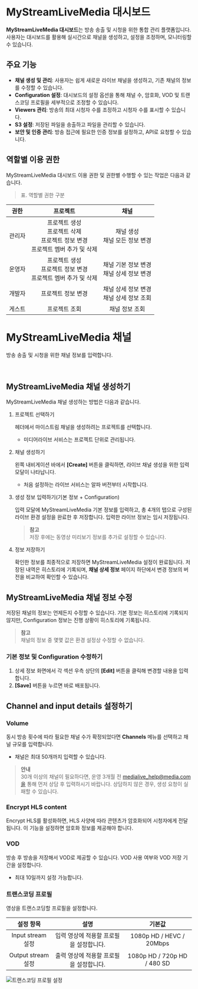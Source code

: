 # MyStreamLiveMedia 대시보드

**MyStreamLiveMedia 대시보드**는 방송 송출 및 시청을 위한 통합 관리 플랫폼입니다. 사용자는 대시보드를 활용해 실시간으로 채널을 생성하고, 설정을 조정하며, 모니터링할 수 있습니다.

## 주요 기능

- **채널 생성 및 관리**: 사용자는 쉽게 새로운 라이브 채널을 생성하고, 기존 채널의 정보를 수정할 수 있습니다.
- **Configuration 설정**: 대시보드의 설정 옵션을 통해 채널 수, 암호화, VOD 및 트랜스코딩 프로필을 세부적으로 조정할 수 있습니다.
- **Viewers 관리**: 방송의 최대 시청자 수를 조정하고 시청자 수를 표시할 수 있습니다.
- **S3 설정**: 저장된 파일을 송출하고 파일을 관리할 수 있습니다.
- **보안 및 인증 관리**: 방송 접근에 필요한 인증 정보를 설정하고, API로 요청할 수 있습니다.

## 역할별 이용 권한

MyStreamLiveMedia 대시보드 이용 권한 및 권한별 수행할 수 있는 작업은 다음과 같습니다.

> 표. 역할별 권한 구분

| 권한 | 프로젝트 | 채널 |
| :--: | :--: | :--: |
| 관리자 | 프로젝트 생성<br>프로젝트 삭제<br>프로젝트 정보 변경<br>프로젝트 멤버 추가 및 삭제 | 채널 생성<br>채널 모든 정보 변경 |
| 운영자 | 프로젝트 생성<br>프로젝트 정보 변경<br>프로젝트 멤버 추가 및 삭제| 채널 기본 정보 변경<br>채널 상세 정보 변경 |
| 개발자 | 프로젝트 정보 변경 | 채널 상세 정보 변경<br>채널 상세 정보 조회 |
| 게스트 | 프로젝트 조회 | 채널 정보 조회 |

# MyStreamLiveMedia 채널

방송 송출 및 시청을 위한 채널 정보를 입력합니다.

<br>

## MyStreamLiveMedia 채널 생성하기

MyStreamLiveMedia 채널 생성하는 방법은 다음과 같습니다.

1. 프로젝트 선택하기 
    
    헤더에서 마이스트림 채널을 생성하려는 프로젝트를 선택합니다. 
    * 미디어라이브 서비스는 프로젝트 단위로 관리됩니다.

2. 채널 생성하기
    
    왼쪽 내비게이션 바에서 **[Create]** 버튼을 클릭하면, 라이브 채널 생성을 위한 입력 모달이 나타납니다. 
    
    - 처음 설정하는 라이브 서비스는 알파 버전부터 시작합니다.

3. 생성 정보 입력하기(기본 정보 + Configuration)
    
    입력 모달에 MyStreamLiveMedia 기본 정보를 입력하고, 총 4개의 탭으로 구성된 라이브 환경 설정을 완료한 후 저장합니다. 입력한 라이브 정보는 임시 저장됩니다. 
    
    > **참고** 
    <br>저장 후에는 동영상 미리보기 정보를 추가로 설정할 수 있습니다.

5. 정보 저장하기
    
    확인한 정보를 최종적으로 저장하면 MyStreamLiveMedia 설정이 완료됩니다. 저장된 내역은 히스토리에 기록되며, **채널 상세 정보** 페이지 하단에서 변경 정보의 버전을 비교하여 확인할 수 있습니다.

## MyStreamLiveMedia 채널 정보 수정

저장된 채널의 정보는 언제든지 수정할 수 있습니다. 기본 정보는 히스토리에 기록되지 않지만, Configuration 정보는 진행 상황이 히스토리에 기록됩니다.

> **참고**
<br>채널의 정보 중 몇몇 값은 환경 설정상 수정할 수 없습니다.

### 기본 정보 및 Configuration 수정하기

1. 상세 정보 화면에서 각 섹션 우측 상단의 **[Edit]** 버튼을 클릭해 변경할 내용을 입력합니다.
2. **[Save]** 버튼을 누르면 바로 배포됩니다. 

## Channel and input details 설정하기

### Volume

동시 방송 횟수에 따라 필요한 채널 수가 확정되었다면 **Channels** 메뉴를 선택하고 채널 규모를 입력합니다.

- 채널은 최대 50개까지 입력할 수 있습니다.

> **안내** 
<br> 30개 이상의 채널이 필요하다면, 운영 3개월 전 medialive_help@media.com을 통해 먼저 상담 후 입력하시기 바랍니다. 상담하지 않은 경우, 생성 요청이 실패할 수 있습니다.

### Encrypt HLS content

 Encrypt HLS를 활성화하면, HLS 사양에 따라 콘텐츠가 암호화되어 시청자에게 전달됩니다. 이 기능을 설정하면 암호화 정보를 제공해야 합니다.

###  VOD

방송 후 방송을 저장해서 VOD로 제공할 수 있습니다. VOD 사용 여부와 VOD 저장 기간을 설정합니다. 

- 최대 10일까지 설정 가능합니다.

### 트랜스코딩 프로필

영상을 트랜스코딩할 프로필을 설정합니다.

| 설정 항목 | 설명 | 기본값 |
| :--: | :--: | :--: |
| Input stream 설정 | 입력 영상에 적용할 프로필을 설정합니다. | 1080p HD / HEVC / 20Mbps |
| Output stream 설정 | 출력 영상에 적용할 프로필을 설정합니다. | 1080p HD / 720p HD / 480 SD |


![트랜스코딩 프로필 설정](https://drive.google.com/uc?id=1aI-N4P18LxMALL32w_oyyvgo2vVvFr5C)

